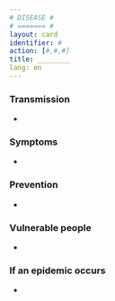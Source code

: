 ```yaml
---
# DISEASE #
# ======= #
layout: card
identifier: #
action: [#,#,#]
title: ________
lang: en
---
```


### Transmission

- 

### Symptoms

- 

### Prevention

- 


### Vulnerable people

- 

### If an epidemic occurs

- 
